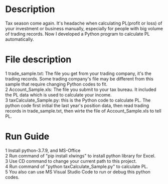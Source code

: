 # Description
Tax season come again. It's headache when calculating PL(profit or loss) of your investment or business manually, especially for people with big volume of trading records. Now I developed a Python program to calculate PL automatically.

# File description
1 trade_sample.txt: The file you get from your trading company, it's the trading records. Some trading company's file may be different from this sample that require changing Python codes to fit.<br/>
2 Account_Sample.xls: The file you submit to your tax bureau. It included the PL data which is used to calculate your income.<br/>
3 taxCalculate_Sample.py: this is the Python code to calculate PL. The python code first initial the last year's position data, then read trading records in trade_sample.txt, then wirte the file of Account_Sample.xls to tell PL.<br/>

# Run Guide
1 Install python-3.7.9, and MS-Office<br/>
2 Run command of "pip install xlwings" to install python library for Excel.<br/>
3 Use CD command to change your current path to this project.<br/>
4 Run command of "python taxCalculate_Sample.py" to calculate PL.<br/>
5 You also can use MS Visual Studio Code to run or debug this python codes.

